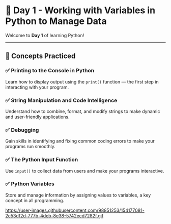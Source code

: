 # 📘 Day 1 - Working with Variables in Python to Manage Data

Welcome to **Day 1** of learning Python! 

---

## 🧠 Concepts Practiced

### ✅ Printing to the Console in Python
Learn how to display output using the `print()` function — the first step in interacting with your program.

### ✅ String Manipulation and Code Intelligence
Understand how to combine, format, and modify strings to make dynamic and user-friendly applications.

### ✅ Debugging
Gain skills in identifying and fixing common coding errors to make your programs run smoothly.

### ✅ The Python Input Function
Use `input()` to collect data from users and make your programs interactive.

### ✅ Python Variables
Store and manage information by assigning values to variables, a key concept in all programming.

https://user-images.githubusercontent.com/98851253/154177081-2c53df2d-777b-4deb-8e38-5742ecd7282f.gif
